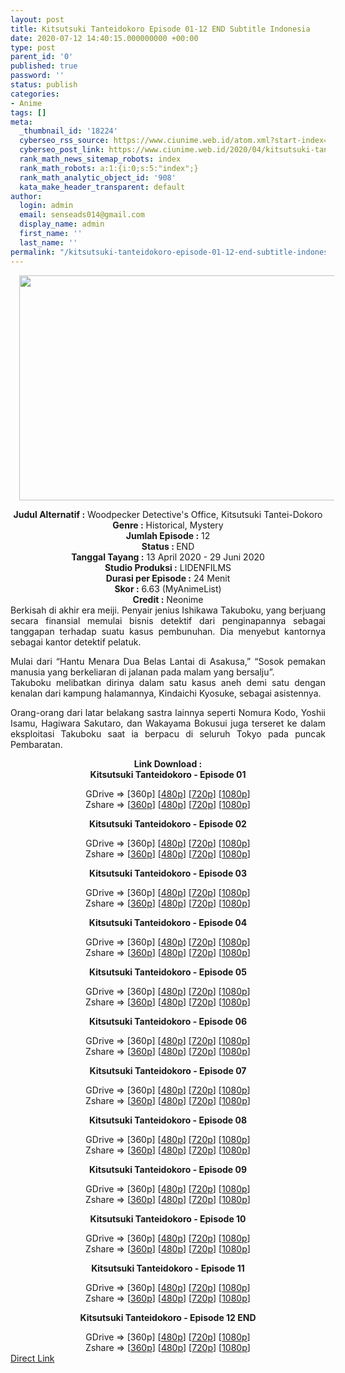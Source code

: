 ```yaml
---
layout: post
title: Kitsutsuki Tanteidokoro Episode 01-12 END Subtitle Indonesia
date: 2020-07-12 14:40:15.000000000 +00:00
type: post
parent_id: '0'
published: true
password: ''
status: publish
categories:
- Anime
tags: []
meta:
  _thumbnail_id: '18224'
  cyberseo_rss_source: https://www.ciunime.web.id/atom.xml?start-index=301&max-results=150
  cyberseo_post_link: https://www.ciunime.web.id/2020/04/kitsutsuki-tanteidokoro-subtitle.html
  rank_math_news_sitemap_robots: index
  rank_math_robots: a:1:{i:0;s:5:"index";}
  rank_math_analytic_object_id: '908'
  kata_make_header_transparent: default
author:
  login: admin
  email: senseads014@gmail.com
  display_name: admin
  first_name: ''
  last_name: ''
permalink: "/kitsutsuki-tanteidokoro-episode-01-12-end-subtitle-indonesia/"
---
```

<div class="separator" style="clear: both; text-align: center;"><a href="https://1.bp.blogspot.com/-Idi9JvZSoeA/Xpq-v0dO-aI/AAAAAAAAeFg/z8d4g9LDtUUM8htCeBAgTUzp5IhWoK8DgCLcBGAsYHQ/s1600/Kitsutsuki%2BTanteidokoro.jpg" imageanchor="1" style="margin-left: 1em; margin-right: 1em;"><img border="0" data-original-height="720" data-original-width="1280" height="360" src="{{ site.baseurl }}/assets/2020/07/Kitsutsuki%2BTanteidokoro.jpg" width="640" /></a></div>
<p>
<div style="text-align: center;"><b>Judul</b><b><b>&nbsp;Alternatif</b>&nbsp;:</b>&nbsp;Woodpecker Detective's Office,&nbsp;Kitsutsuki Tantei-Dokoro</div>
<div style="text-align: center;"><b>Genre :</b>&nbsp;Historical, Mystery</div>
<div style="text-align: center;"><b>Jumlah Episode :</b>&nbsp;12<br /><b>Status :&nbsp;</b>END<br /><b>Tanggal Tayang :</b>&nbsp;13 April 2020&nbsp;- 29 Juni 2020<br /><b>Studio Produksi :</b>&nbsp;LIDENFILMS<br /><b>Durasi per Episode :</b>&nbsp;24 Menit</div>
<div style="text-align: center;"><b>Skor :</b>&nbsp;6.63 (MyAnimeList)<br /><b>Credit :</b>&nbsp;Neonime</div>
<div style="text-align: center;"></div>
<div style="text-align: justify;">Berkisah di akhir era meiji. Penyair jenius Ishikawa Takuboku, yang berjuang secara finansial memulai bisnis detektif dari penginapannya sebagai tanggapan terhadap suatu kasus pembunuhan. Dia menyebut kantornya sebagai kantor detektif pelatuk.</p>
<p>Mulai dari “Hantu Menara Dua Belas Lantai di Asakusa,” “Sosok pemakan manusia yang berkeliaran di jalanan pada malam yang bersalju”.<br />Takuboku melibatkan dirinya dalam satu kasus aneh demi satu dengan kenalan dari kampung halamannya, Kindaichi Kyosuke, sebagai asistennya.</p>
<p>Orang-orang dari latar belakang sastra lainnya seperti Nomura Kodo, Yoshii Isamu, Hagiwara Sakutaro, dan Wakayama Bokusui juga terseret ke dalam eksploitasi Takuboku saat ia berpacu di seluruh Tokyo pada puncak Pembaratan.</p></div>
<div style="text-align: justify;"></div>
<div style="text-align: justify;"></div>
<div style="text-align: center;"><b>Link Download :</b></div>
<div style="text-align: center;"><b>Kitsutsuki Tanteidokoro&nbsp;- Episode 01</b></p>
<div style="text-align: center;">GDrive =&gt; [360p] [<a href="https://drive.google.com/uc?export=download&amp;id=1NuWFOV50sRbDLRq_hJd4kJ4SQN9cQD8O" target="_blank" rel="noopener">480p</a>] [<a href="https://drive.google.com/uc?export=download&amp;id=1qMVMC_vHY9PoLvxDpWgkMpN7UUaMOnUl" target="_blank" rel="noopener">720p</a>] [<a href="https://drive.google.com/uc?id=1CtGAapz9CVVAUWAIX2h19XyRrq4-A1dp" target="_blank" rel="noopener">1080p</a>]<br />Zshare =&gt; [<a href="https://www52.zippyshare.com/v/HgXPpGp9/file.html" target="_blank" rel="noopener">360p</a>] [<a href="https://www120.zippyshare.com/v/AYqDl2eE/file.html" target="_blank" rel="noopener">480p</a>] [<a href="https://www79.zippyshare.com/v/8F3cGAkd/file.html" target="_blank" rel="noopener">720p</a>] [<a href="https://www38.zippyshare.com/v/COBzuO8a/file.html" target="_blank" rel="noopener">1080p</a>]</p>
<p><b>Kitsutsuki Tanteidokoro&nbsp;- Episode 02</b></p>
<div style="text-align: center;">GDrive =&gt; [360p] [<a href="https://drive.google.com/uc?export=download&amp;id=1bhdHFkBx7zGBCy7djgHjMVss3u5POFey" target="_blank" rel="noopener">480p</a>] [<a href="https://drive.google.com/uc?export=download&amp;id=1ypPZFAkDdMaSOfmZrVuuEiH15Q_1TA7i" target="_blank" rel="noopener">720p</a>] [<a href="https://drive.google.com/uc?id=1qqDJaug0SsmZxTcvhMpd6LGcrKSXwaor" target="_blank" rel="noopener">1080p</a>]<br />Zshare =&gt; [<a href="https://www103.zippyshare.com/v/zpTMQDn5/file.html" target="_blank" rel="noopener">360p</a>] [<a href="https://www2.zippyshare.com/v/HuJhPQjJ/file.html" target="_blank" rel="noopener">480p</a>] [<a href="https://www96.zippyshare.com/v/EXV8QogE/file.html" target="_blank" rel="noopener">720p</a>] [<a href="https://www102.zippyshare.com/v/IhMS6J0w/file.html" target="_blank" rel="noopener">1080p</a>]</p>
<p><b>Kitsutsuki Tanteidokoro&nbsp;- Episode 03</b></p>
<div style="text-align: center;">GDrive =&gt; [360p] [<a href="https://drive.google.com/uc?export=download&amp;id=1hpgbpes5DWgozCkmPv1RVbFQm1bW8VYH" target="_blank" rel="noopener">480p</a>] [<a href="https://drive.google.com/uc?export=download&amp;id=1o8ppv8_MU3F9l0Fjj6d56VR5gst3QDYN" target="_blank" rel="noopener">720p</a>] [<a href="https://drive.google.com/uc?id=1gJjP8I-krnzfd2b-vINXOj_pAXGBhAvH" target="_blank" rel="noopener">1080p</a>]<br />Zshare =&gt; [<a href="https://www42.zippyshare.com/v/mHGV1UyR/file.html" target="_blank" rel="noopener">360p</a>] [<a href="https://www115.zippyshare.com/v/UaHtKkx9/file.html" target="_blank" rel="noopener">480p</a>] [<a href="https://www81.zippyshare.com/v/2V0dsrjS/file.html" target="_blank" rel="noopener">720p</a>] [<a href="https://www39.zippyshare.com/v/TdqHfCtb/file.html" target="_blank" rel="noopener">1080p</a>]</p>
<p><b>Kitsutsuki Tanteidokoro&nbsp;- Episode 04</b></p>
<div style="text-align: center;">GDrive =&gt; [360p] [<a href="https://drive.google.com/uc?export=download&amp;id=1jcAk9_BNfY9HNxu59dpk20mfTvfpPeJ5" target="_blank" rel="noopener">480p</a>] [<a href="https://drive.google.com/uc?export=download&amp;id=1dD3hsftrCBNyh-CBM4Bd2KKAluOaajTa" target="_blank" rel="noopener">720p</a>] [<a href="https://drive.google.com/uc?id=1a9q_xvKs6msjnwpHBrnF_KgSOh0mm3YQ" target="_blank" rel="noopener">1080p</a>]<br />Zshare =&gt; [<a href="https://www72.zippyshare.com/v/baegiOqK/file.html" target="_blank" rel="noopener">360p</a>] [<a href="https://www90.zippyshare.com/v/QyIzIiCZ/file.html" target="_blank" rel="noopener">480p</a>] [<a href="https://www34.zippyshare.com/v/iU2VfN90/file.html" target="_blank" rel="noopener">720p</a>] [<a href="https://www35.zippyshare.com/v/k3S1pBlw/file.html" target="_blank" rel="noopener">1080p</a>]</p>
<p><b>Kitsutsuki Tanteidokoro&nbsp;- Episode 05</b></p>
<div style="text-align: center;">GDrive =&gt; [360p] [<a href="https://drive.google.com/uc?export=download&amp;id=1Vp-GyYbt33-bqqNunuCvXky2u5hcFsBQ" target="_blank" rel="noopener">480p</a>] [<a href="https://drive.google.com/uc?export=download&amp;id=1WL9ymwO1WHJO6ihpuLh43LmprlmArSNP" target="_blank" rel="noopener">720p</a>] [<a href="https://drive.google.com/uc?id=13vR_i5m3obX1Gbv9SnfklUv0NDzEkq2M" target="_blank" rel="noopener">1080p</a>]<br />Zshare =&gt; [<a href="https://www61.zippyshare.com/v/9itmTP31/file.html" target="_blank" rel="noopener">360p</a>] [<a href="https://www9.zippyshare.com/v/RQEjcOwz/file.html" target="_blank" rel="noopener">480p</a>] [<a href="https://www93.zippyshare.com/v/BpLHYz4T/file.html" target="_blank" rel="noopener">720p</a>] [<a href="https://www117.zippyshare.com/v/KEQKl6qw/file.html" target="_blank" rel="noopener">1080p</a>]</p>
<p><b>Kitsutsuki Tanteidokoro&nbsp;- Episode 06</b></p>
<div style="text-align: center;">GDrive =&gt; [360p] [<a href="https://drive.google.com/uc?export=download&amp;id=1g9NdR0UCJ7mY8_xmrgrGA-JsIwZSYsgx" target="_blank" rel="noopener">480p</a>] [<a href="https://drive.google.com/uc?export=download&amp;id=1jrNIAo9jFYzRYOAPvgRqpNBdjw1gJ6C6" target="_blank" rel="noopener">720p</a>] [<a href="https://drive.google.com/uc?id=1ndr9v2uBcwwg39d1ifwaQHgFb868sf03" target="_blank" rel="noopener">1080p</a>]<br />Zshare =&gt; [<a href="https://www105.zippyshare.com/v/XEBsewf8/file.html" target="_blank" rel="noopener">360p</a>] [<a href="https://www99.zippyshare.com/v/jO8eCMWH/file.html" target="_blank" rel="noopener">480p</a>] [<a href="https://www99.zippyshare.com/v/iNaOrzk3/file.html" target="_blank" rel="noopener">720p</a>] [<a href="https://www65.zippyshare.com/v/rGFRgUGU/file.html" target="_blank" rel="noopener">1080p</a>]</p>
<p><b>Kitsutsuki Tanteidokoro&nbsp;- Episode 07</b></p>
<div style="text-align: center;">GDrive =&gt; [360p] [<a href="https://drive.google.com/uc?export=download&amp;id=1g_wUEee0jDqqpEW76IY1TPYjL3xO2-4Q" target="_blank" rel="noopener">480p</a>] [<a href="https://drive.google.com/uc?export=download&amp;id=1R66_iNr-iKEs9PoLY7QcjM6T0D8gSa4a" target="_blank" rel="noopener">720p</a>] [<a href="https://drive.google.com/uc?id=1mPeWDXWpapt7CrHKokh4_ks4si4j7fTG" target="_blank" rel="noopener">1080p</a>]<br />Zshare =&gt; [<a href="https://www57.zippyshare.com/v/eoA1RX5j/file.html" target="_blank" rel="noopener">360p</a>] [<a href="https://www46.zippyshare.com/v/Gip7T2UY/file.html" target="_blank" rel="noopener">480p</a>] [<a href="https://www32.zippyshare.com/v/VAlnPG2s/file.html" target="_blank" rel="noopener">720p</a>] [<a href="https://www71.zippyshare.com/v/pBIWgG11/file.html" target="_blank" rel="noopener">1080p</a>]</p>
<p><b>Kitsutsuki Tanteidokoro&nbsp;- Episode 08</b></p>
<div style="text-align: center;">GDrive =&gt; [360p] [<a href="https://drive.google.com/uc?export=download&amp;id=1rWK1YED1SvnowJz_v-h6A7tpRbfFnoQ5" target="_blank" rel="noopener">480p</a>] [<a href="https://drive.google.com/uc?export=download&amp;id=1tYfSB_D5FM-fiBAZKo5BPS_9XMt0fPZc" target="_blank" rel="noopener">720p</a>] [<a href="https://drive.google.com/uc?id=1M5yMl3G2FF4qrF74Ou6FEEaqR49--TNB" target="_blank" rel="noopener">1080p</a>]<br />Zshare =&gt; [<a href="https://www96.zippyshare.com/v/UYt6JMwy/file.html" target="_blank" rel="noopener">360p</a>] [<a href="https://www16.zippyshare.com/v/DDv8WSVb/file.html" target="_blank" rel="noopener">480p</a>] [<a href="https://www16.zippyshare.com/v/E1FHEi26/file.html" target="_blank" rel="noopener">720p</a>] [<a href="https://www65.zippyshare.com/v/CBzdD5kP/file.html" target="_blank" rel="noopener">1080p</a>]</p>
<p><b>Kitsutsuki Tanteidokoro&nbsp;- Episode 09</b></p>
<div style="text-align: center;">GDrive =&gt; [360p] [<a href="https://drive.google.com/uc?export=download&amp;id=1rcoGMvua41IMea5f-PjhTSr9W-qi1I5H" target="_blank" rel="noopener">480p</a>] [<a href="https://drive.google.com/uc?export=download&amp;id=1vBummKTBNQ_mRH2hAtLSOLsj9LXShLN6" target="_blank" rel="noopener">720p</a>] [<a href="https://drive.google.com/uc?id=11dDFqK2IYgrLB1zZYj93nAeQSbc7WMo-" target="_blank" rel="noopener">1080p</a>]<br />Zshare =&gt; [<a href="https://www60.zippyshare.com/v/1KcVqNWu/file.html" target="_blank" rel="noopener">360p</a>] [<a href="https://www103.zippyshare.com/v/USNfIf9R/file.html" target="_blank" rel="noopener">480p</a>] [<a href="https://www103.zippyshare.com/v/h2Wf2p0w/file.html" target="_blank" rel="noopener">720p</a>] [<a href="https://www119.zippyshare.com/v/jfKrvRT3/file.html" target="_blank" rel="noopener">1080p</a>]</p>
<p><b>Kitsutsuki Tanteidokoro&nbsp;- Episode 10</b></p>
<div style="text-align: center;">GDrive =&gt; [360p] [<a href="https://drive.google.com/uc?export=download&amp;id=157mn0bHFODjXJb5Bjy_2kDoglee-goHP" target="_blank" rel="noopener">480p</a>] [<a href="https://drive.google.com/uc?export=download&amp;id=1oWH6N2odKyd8H0PvtiJjbPwfGM_htfvL" target="_blank" rel="noopener">720p</a>] [<a href="https://drive.google.com/uc?id=1uQUjX8BVpA9xAfM4Z6xEP1p-zXJA7ifl" target="_blank" rel="noopener">1080p</a>]<br />Zshare =&gt; [<a href="https://www1.zippyshare.com/v/zBbhFLzt/file.html" target="_blank" rel="noopener">360p</a>] [<a href="https://www85.zippyshare.com/v/cbcAavNw/file.html" target="_blank" rel="noopener">480p</a>] [<a href="https://www85.zippyshare.com/v/CwAZZUEs/file.html" target="_blank" rel="noopener">720p</a>] [<a href="https://www55.zippyshare.com/v/E63d8ggc/file.html" target="_blank" rel="noopener">1080p</a>]</p>
<p><b>Kitsutsuki Tanteidokoro&nbsp;- Episode 11</b></p>
<div style="text-align: center;">GDrive =&gt; [360p] [<a href="https://drive.google.com/uc?export=download&amp;id=1BcYzzFiVhDprgAzwrAb3cMcacUtE5Ff3" target="_blank" rel="noopener">480p</a>] [<a href="https://drive.google.com/uc?export=download&amp;id=13LoLrw6odnclm8Tx6D0288Q6486rsT-r" target="_blank" rel="noopener">720p</a>] [<a href="https://drive.google.com/uc?export=download&amp;id=1LUH39Vjn1H2nd6PXHbpUxRRt-9vkPkyV" target="_blank" rel="noopener">1080p</a>]<br />Zshare =&gt; [<a href="https://www40.zippyshare.com/v/K7BaCTBD/file.html" target="_blank" rel="noopener">360p</a>] [<a href="https://www61.zippyshare.com/v/8WmwO0N2/file.html" target="_blank" rel="noopener">480p</a>] [<a href="https://www61.zippyshare.com/v/RqQsLPaA/file.html" target="_blank" rel="noopener">720p</a>] [<a href="https://www55.zippyshare.com/v/yxz1PD79/file.html" target="_blank" rel="noopener">1080p</a>]</p>
<p><b>Kitsutsuki Tanteidokoro&nbsp;- Episode 12 END</b></p>
<div style="text-align: center;">GDrive =&gt; [360p] [<a href="https://drive.google.com/uc?export=download&amp;id=1zS3mQrbsCK6ABFYYXt4AJXnFMa9TvljC" target="_blank" rel="noopener">480p</a>] [<a href="https://drive.google.com/uc?export=download&amp;id=1QxjUiWA9yR9M41WBuhpqUIKdaT6z0l1I" target="_blank" rel="noopener">720p</a>] [<a href="https://drive.google.com/uc?export=download&amp;id=1XnBu3TrICf9US5n_MkvQujz7LJmFSd7Y" target="_blank" rel="noopener">1080p</a>]<br />Zshare =&gt; [<a href="https://www25.zippyshare.com/v/gMuF7tKG/file.html" target="_blank" rel="noopener">360p</a>] [<a href="https://www18.zippyshare.com/v/AOgJXrZE/file.html" target="_blank" rel="noopener">480p</a>] [<a href="https://www18.zippyshare.com/v/6dI4wUuI/file.html" target="_blank" rel="noopener">720p</a>] [<a href="https://www93.zippyshare.com/v/Ab6es86W/file.html" target="_blank" rel="noopener">1080p</a>]</div>
</div>
</div>
</div>
</div>
</div>
</div>
</div>
</div>
</div>
</div>
</div>
</div>
<link rel="stylesheet" href="https://cdnjs.cloudflare.com/ajax/libs/font-awesome/4.7.0/css/font-awesome.min.css" />
<div class="divbtn"> <a href="https://handymansurrender.com/fihup8buzv?key=94550f7ce39444073321dde3b8782f97" class="btn"><i class="fa fa-download"></i> Direct Link</a> </div>

